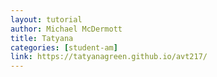 ```yaml
---
layout: tutorial
author: Michael McDermott
title: Tatyana
categories: [student-am]
link: https://tatyanagreen.github.io/avt217/
---
```

